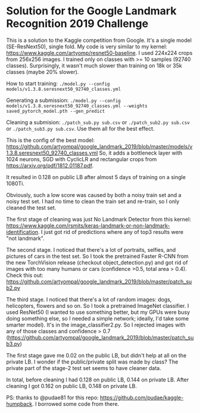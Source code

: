 # Solution for the Google Landmark Recognition 2019 Challenge

This is a solution to the Kaggle competition from Google. It's a single model (SE-ResNext50), single fold. My code is very similar to my kernel: https://www.kaggle.com/artyomp/resnet50-baseline. I used 224x224 crops from 256x256 images. I trained only on classes with >= 10 samples (92740 classes). Surprisingly, it wasn't much slower than training on 18k or 35k classes (maybe 20% slower).

How to start training:
`./model.py --config models/v1.3.8.seresnext50_92740_classes.yml`

Generating a submission:
`./model.py --config models/v1.3.8.seresnext50_92740_classes.yml --weights saved_pytorch_model.pth --gen_predict`

Cleaning a submision:
`./patch_sub.py sub.csv` or `./patch_sub2.py sub.csv` or `./patch_sub3.py sub.csv`. Use them all for the best effect.

This is the config of the best model: https://github.com/artyompal/google_landmark_2019/blob/master/models/v1.3.8.seresnext50_92740_classes.yml So, it adds a bottleneck layer with 1024 neurons, SGD with CyclicLR and rectangular crops from https://arxiv.org/pdf/1812.01187.pdf.

It resulted in 0.128 on public LB after almost 5 days of training on a single 1080Ti.

Obviously, such a low score was caused by both a noisy train set and a noisy test set. I had no time to clean the train set and re-train, so I only cleaned the test set.

The first stage of cleaning was just No Landmark Detector from this kernel: https://www.kaggle.com/rsmits/keras-landmark-or-non-landmark-identification. I just got rid of predictions where any of top3 results were "not landmark".

The second stage. I noticed that there's a lot of portraits, selfies, and pictures of cars in the test set. So I took the pretrained Faster R-CNN from the new TorchVision release (checkout object_detection.py) and got rid of images with too many humans or cars (confidence >0.5, total area > 0.4). Check this out: https://github.com/artyompal/google_landmark_2019/blob/master/patch_sub2.py

The third stage. I noticed that there's a lot of random images: dogs, helicopters, flowers and so on. So I took a pretrained ImageNet classifier. I used ResNet50 (I wanted to use something better, but my GPUs were busy doing something else, so I needed a simple network; ideally, I'd take some smarter model). It's in the image_classifier2.py. So I rejected images with any of those classes and confidence > 0.7 (https://github.com/artyompal/google_landmark_2019/blob/master/patch_sub3.py)

The first stage gave me 0.02 on the public LB, but didn't help at all on the private LB. I wonder if the public/private split was made by class? The private part of the stage-2 test set seems to have cleaner data.

In total, before cleaning I had 0.128 on public LB, 0.144 on private LB. After cleaning I got 0.162 on public LB, 0.148 on private LB.

PS: thanks to @pudae81 for this repo: https://github.com/pudae/kaggle-humpback. I borrowed some code from there.
